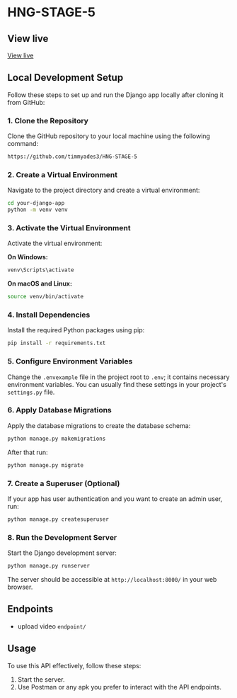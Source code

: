 # HNG-STAGE-5
## View live

[View live](https://hng-stage-5.onrender.com)

## Local Development Setup

Follow these steps to set up and run the Django app locally after cloning it from GitHub:

### 1. Clone the Repository

Clone the GitHub repository to your local machine using the following command:

```bash
https://github.com/timmyades3/HNG-STAGE-5
```

### 2. Create a Virtual Environment

Navigate to the project directory and create a virtual environment:

```bash
cd your-django-app
python -m venv venv
```

### 3. Activate the Virtual Environment

Activate the virtual environment:

**On Windows:**

```bash
venv\Scripts\activate
```

**On macOS and Linux:**

```bash
source venv/bin/activate
```

### 4. Install Dependencies

Install the required Python packages using pip:

```bash
pip install -r requirements.txt
```

### 5. Configure Environment Variables

Change the `.envexample` file in the project root to `.env`; it contains necessary environment variables. You can usually find these settings in your project's `settings.py` file.

### 6. Apply Database Migrations

Apply the database migrations to create the database schema:

```bash
python manage.py makemigrations
```

After that run:

```bash
python manage.py migrate
```

### 7. Create a Superuser (Optional)

If your app has user authentication and you want to create an admin user, run:

```bash
python manage.py createsuperuser
```

### 8. Run the Development Server

Start the Django development server:
```bash
python manage.py runserver
```

The server should be accessible at `http://localhost:8000/` in your web browser.

## Endpoints

- upload video `endpoint/`


## Usage

To use this API effectively, follow these steps:

1. Start the server.
2. Use Postman or any apk you prefer to interact with the API endpoints.



